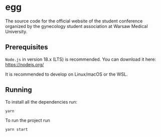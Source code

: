 # egg

The source code for the official website of the student conference organized by
the gynecology student association at Warsaw Medical University.

## Prerequisites

`Node.js` in version 18.x (LTS) is recommended. You can download it here:
https://nodejs.org/

It is recommended to develop on Linux/macOS or the WSL.

## Running

To install all the dependencies run:

`yarn`

To run the project run

`yarn start`
